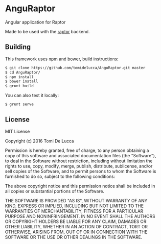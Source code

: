 # AnguRaptor

Angular application for Raptor

Made to be used with the [raptor](https://github.com/matifraga/raptor) backend.

## Building

This framework uses [npm](https://www.npmjs.com) and [bower](https://bower.io), build instructions:

``` bash
$ git clone https://github.com/tomidelucca/AnguRaptor.git master
$ cd AnguRaptor/
$ npm install
$ bower install
$ grunt build
```

You can also test it locally:

``` bash
$ grunt serve
```

## License

MIT License

Copyright (c) 2016 Tomi De Lucca

Permission is hereby granted, free of charge, to any person obtaining a copy
of this software and associated documentation files (the "Software"), to deal
in the Software without restriction, including without limitation the rights
to use, copy, modify, merge, publish, distribute, sublicense, and/or sell
copies of the Software, and to permit persons to whom the Software is
furnished to do so, subject to the following conditions:

The above copyright notice and this permission notice shall be included in all
copies or substantial portions of the Software.

THE SOFTWARE IS PROVIDED "AS IS", WITHOUT WARRANTY OF ANY KIND, EXPRESS OR
IMPLIED, INCLUDING BUT NOT LIMITED TO THE WARRANTIES OF MERCHANTABILITY,
FITNESS FOR A PARTICULAR PURPOSE AND NONINFRINGEMENT. IN NO EVENT SHALL THE
AUTHORS OR COPYRIGHT HOLDERS BE LIABLE FOR ANY CLAIM, DAMAGES OR OTHER
LIABILITY, WHETHER IN AN ACTION OF CONTRACT, TORT OR OTHERWISE, ARISING FROM,
OUT OF OR IN CONNECTION WITH THE SOFTWARE OR THE USE OR OTHER DEALINGS IN THE
SOFTWARE.
